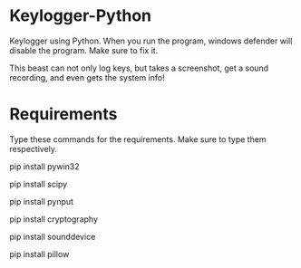 # Keylogger-Python

Keylogger using Python. When you run the program, windows defender will disable the program. Make sure to fix it. 

This beast can not only log keys, but takes a screenshot, get a sound recording, and even gets the system info!

# Requirements

Type these commands for the requirements. Make sure to type them respectively.

pip install pywin32

pip install scipy

pip install pynput

pip install cryptography

pip install sounddevice

pip install pillow
